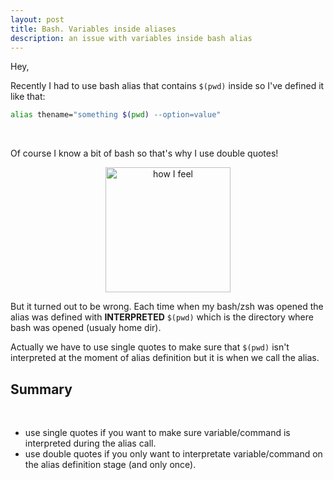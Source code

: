 ```yaml
---
layout: post
title: Bash. Variables inside aliases
description: an issue with variables inside bash alias
---
```


Hey,

Recently I had to use bash alias that contains `$(pwd)` inside so I've defined it like that:

```bash
alias thename="something $(pwd) --option=value"
```

<br/>

Of course I know a bit of bash so that's why I use double quotes!

<center><img alt="how I feel" src="https://media.giphy.com/media/BrZTIgDc7VmnK/giphy.gif" width="200px"/></center>

But it turned out to be wrong. Each time when my bash/zsh was opened the alias was defined with **INTERPRETED** `$(pwd)`
which is the directory where bash was opened (usualy home dir).

Actually we have to use single quotes to make sure that `$(pwd)` isn't interpreted at the moment of alias definition but it is
when we call the alias.

## Summary

<br/>

- use single quotes if you want to make sure variable/command is interpreted during the alias call.
- use double quotes if you only want to interpretate variable/command on the alias definition stage (and only once).
